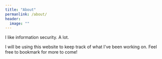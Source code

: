 ```yaml
---
title: "About"
permanlink: /about/
header:
  image: ""
---
```


I like information security. A lot.

I will be using this website to keep track of what I've been working on. Feel free to bookmark for more to come! 
